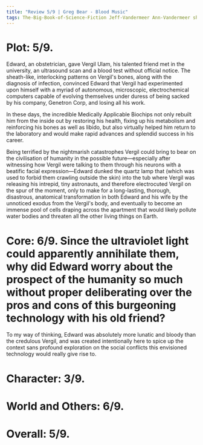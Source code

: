 ```yaml
---
title: "Review 5/9 | Greg Bear - Blood Music"
tags: The-Big-Book-of-Science-Fiction Jeff-Vandermeer Ann-Vandermeer short-story novelette science-fiction 1951- 1983
---
```



# Plot: 5/9. 

Edward, an obstetrician, gave Vergil Ulam, his talented friend met in the university, an ultrasound scan and a blood test without official notice. The sheath-like, interlocking patterns on Vergil's bones, along with the diagnosis of infection, convinced Edward that Vergil had experimented upon himself with a myriad of autonomous, microscopic, electrochemical computers capable of evolving themselves under duress of being sacked by his company, Genetron Corp, and losing all his work.

In these days, the incredible Medically Applicable Biochips not only rebuilt him from the inside out by restoring his health, fixing up his metabolism and reinforcing his bones as well as libido, but also virtually helped him return to the laboratory and would make rapid advances and splendid success in his career.

Being terrified by the nightmarish catastrophes Vergil could bring to bear on the civilisation of humanity in the possible future—especially after witnessing how Vergil were talking to them through his neurons with a beatific facial expression—Edward dunked the quartz lamp that (which was used to forbid them crawling outside the skin) into the tub where Vergil was releasing his intrepid, tiny astronauts, and therefore electrocuted Vergil on the spur of the moment, only to make for a long-lasting, thorough, disastrous, anatomical transformation in both Edward and his wife by the unnoticed exodus from the Vergil's body, and eventually to become an immense pool of cells draping across the apartment that would likely pollute water bodies and threaten all the other living things on Earth.

# Core: 6/9. Since the ultraviolet light could apparently annihilate them, why did Edward worry about the prospect of the humanity so much without proper deliberating over the pros and cons of this burgeoning technology with his old friend?
To my way of thinking, Edward was absolutely more lunatic and bloody than the credulous Vergil, and was created intentionally here to spice up the context sans profound exploration on the social conflicts this envisioned technology would really give rise to.

# Character: 3/9. 

# World and Others: 6/9. 

# Overall: 5/9. 

